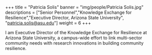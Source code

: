 +++
title = "Patricia Solis"
banner = "img/people/Patricia Solis.jpg"
descriptions = ["Senior Personnel","Knowledge Exchange for Resilience","Executive Director, Arizona State University", "patricia.solis@asu.edu"]
weight = 6
+++

I am Executive Director of the Knowledge Exchange for Resilience at Arizona State University, a campus-wide effort to link multi-sector community needs with research innovations in building community resilience.
